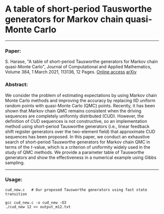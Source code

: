 # A table of short-period Tausworthe generators for Markov chain quasi-Monte Carlo

<hr>

### Paper:

S. Harase, "A table of short-period Tausworthe generators for Markov chain quasi-Monte Carlo", Journal of Computational and Applied Mathematics, Volume 384, 1 March 2021, 113136, 12 Pages.
<a href="https://doi.org/10.1016/j.cam.2020.113136">Online access</a>
<a href="https://arxiv.org/abs/2002.09006">arXiv</a>

### Abstract:
We consider the problem of estimating expectations by using Markov chain Monte Carlo methods and improving the accuracy by replacing IID uniform random points with quasi-Monte Carlo (QMC) points. Recently, it has been shown that Markov chain QMC remains consistent when the driving sequences are completely uniformly distributed (CUD). However, the definition of CUD sequences is not constructive, so an implementation method using short-period Tausworthe generators (i.e., linear feedback shift register generators over the two-element field) that approximate CUD sequences has been proposed. In this paper, we conduct an exhaustive search of short-period Tausworthe generators for Markov chain QMC in terms of the $t$-value, which is a criterion of uniformity widely used in the study of QMC methods. We provide a parameter table of Tausworthe generators and show the effectiveness in a numerical example using Gibbs sampling. 

<hr>

### Usage:

```
cud_new.c   # Our proposed Tausworthe generators using fast state transition

gcc cud_new.c -o cud_new -O3
./cud_new 12 >> output_m12.txt
```
